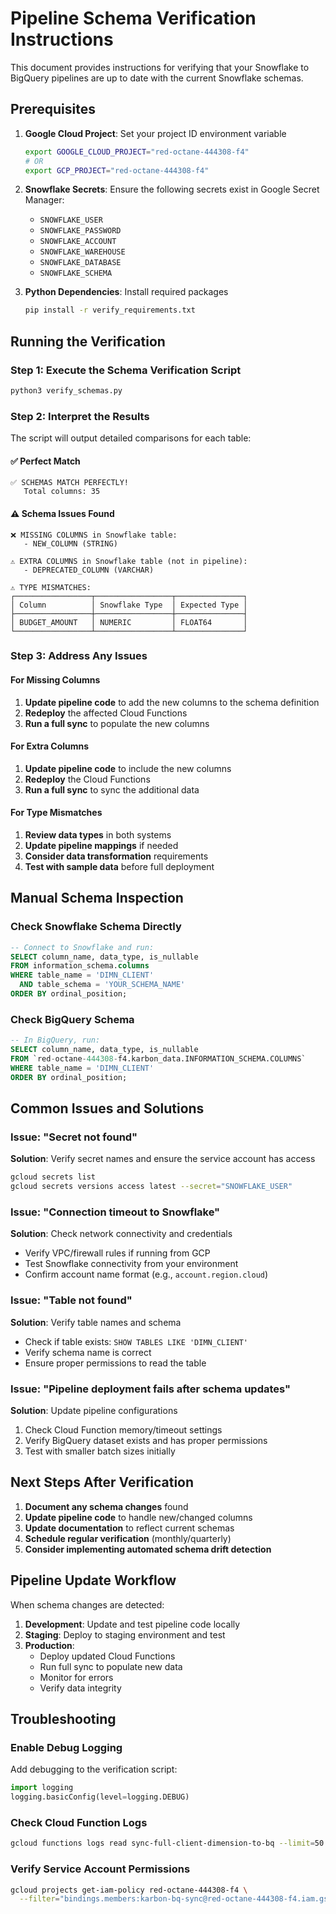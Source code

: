 # Pipeline Schema Verification Instructions

This document provides instructions for verifying that your Snowflake to BigQuery pipelines are up to date with the current Snowflake schemas.

## Prerequisites

1. **Google Cloud Project**: Set your project ID environment variable
   ```bash
   export GOOGLE_CLOUD_PROJECT="red-octane-444308-f4"
   # OR
   export GCP_PROJECT="red-octane-444308-f4"
   ```

2. **Snowflake Secrets**: Ensure the following secrets exist in Google Secret Manager:
   - `SNOWFLAKE_USER`
   - `SNOWFLAKE_PASSWORD`
   - `SNOWFLAKE_ACCOUNT`
   - `SNOWFLAKE_WAREHOUSE`
   - `SNOWFLAKE_DATABASE`
   - `SNOWFLAKE_SCHEMA`

3. **Python Dependencies**: Install required packages
   ```bash
   pip install -r verify_requirements.txt
   ```

## Running the Verification

### Step 1: Execute the Schema Verification Script
```bash
python3 verify_schemas.py
```

### Step 2: Interpret the Results

The script will output detailed comparisons for each table:

#### ✅ Perfect Match
```
✅ SCHEMAS MATCH PERFECTLY!
   Total columns: 35
```

#### ⚠️ Schema Issues Found
```
❌ MISSING COLUMNS in Snowflake table:
   - NEW_COLUMN (STRING)

⚠️ EXTRA COLUMNS in Snowflake table (not in pipeline):
   - DEPRECATED_COLUMN (VARCHAR)

⚠️ TYPE MISMATCHES:
┌─────────────────┬─────────────────┬───────────────┐
│ Column          │ Snowflake Type  │ Expected Type │
├─────────────────┼─────────────────┼───────────────┤
│ BUDGET_AMOUNT   │ NUMERIC         │ FLOAT64       │
└─────────────────┴─────────────────┴───────────────┘
```

### Step 3: Address Any Issues

#### For Missing Columns
1. **Update pipeline code** to add the new columns to the schema definition
2. **Redeploy** the affected Cloud Functions
3. **Run a full sync** to populate the new columns

#### For Extra Columns  
1. **Update pipeline code** to include the new columns
2. **Redeploy** the Cloud Functions
3. **Run a full sync** to sync the additional data

#### For Type Mismatches
1. **Review data types** in both systems
2. **Update pipeline mappings** if needed
3. **Consider data transformation** requirements
4. **Test with sample data** before full deployment

## Manual Schema Inspection

### Check Snowflake Schema Directly
```sql
-- Connect to Snowflake and run:
SELECT column_name, data_type, is_nullable
FROM information_schema.columns
WHERE table_name = 'DIMN_CLIENT'
  AND table_schema = 'YOUR_SCHEMA_NAME'
ORDER BY ordinal_position;
```

### Check BigQuery Schema
```sql
-- In BigQuery, run:
SELECT column_name, data_type, is_nullable
FROM `red-octane-444308-f4.karbon_data.INFORMATION_SCHEMA.COLUMNS`
WHERE table_name = 'DIMN_CLIENT'
ORDER BY ordinal_position;
```

## Common Issues and Solutions

### Issue: "Secret not found"
**Solution**: Verify secret names and ensure the service account has access
```bash
gcloud secrets list
gcloud secrets versions access latest --secret="SNOWFLAKE_USER"
```

### Issue: "Connection timeout to Snowflake"
**Solution**: Check network connectivity and credentials
- Verify VPC/firewall rules if running from GCP
- Test Snowflake connectivity from your environment
- Confirm account name format (e.g., `account.region.cloud`)

### Issue: "Table not found"
**Solution**: Verify table names and schema
- Check if table exists: `SHOW TABLES LIKE 'DIMN_CLIENT'`
- Verify schema name is correct
- Ensure proper permissions to read the table

### Issue: "Pipeline deployment fails after schema updates"
**Solution**: Update pipeline configurations
1. Check Cloud Function memory/timeout settings
2. Verify BigQuery dataset exists and has proper permissions
3. Test with smaller batch sizes initially

## Next Steps After Verification

1. **Document any schema changes** found
2. **Update pipeline code** to handle new/changed columns
3. **Update documentation** to reflect current schemas
4. **Schedule regular verification** (monthly/quarterly)
5. **Consider implementing automated schema drift detection**

## Pipeline Update Workflow

When schema changes are detected:

1. **Development**: Update and test pipeline code locally
2. **Staging**: Deploy to staging environment and test
3. **Production**: 
   - Deploy updated Cloud Functions
   - Run full sync to populate new data
   - Monitor for errors
   - Verify data integrity

## Troubleshooting

### Enable Debug Logging
Add debugging to the verification script:
```python
import logging
logging.basicConfig(level=logging.DEBUG)
```

### Check Cloud Function Logs
```bash
gcloud functions logs read sync-full-client-dimension-to-bq --limit=50
```

### Verify Service Account Permissions
```bash
gcloud projects get-iam-policy red-octane-444308-f4 \
  --filter="bindings.members:karbon-bq-sync@red-octane-444308-f4.iam.gserviceaccount.com"
```
